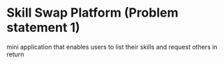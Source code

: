 # Skill Swap Platform (Problem statement 1)
mini application that enables users to list their skills and request others in return
